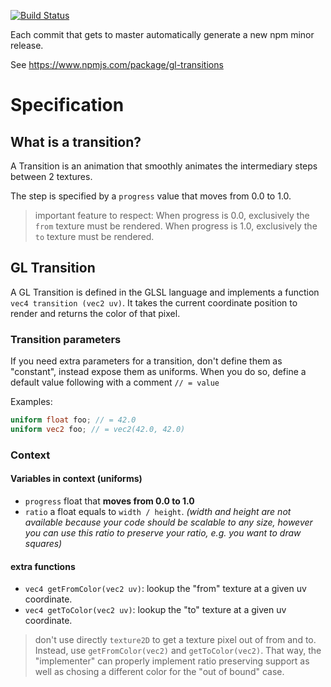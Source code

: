 [![Build Status](https://travis-ci.org/gltransitions/gl-transitions.svg?branch=master)](https://travis-ci.org/gltransitions/gl-transitions)

Each commit that gets to master automatically generate a new npm minor release.

See https://www.npmjs.com/package/gl-transitions

# Specification

## What is a transition?

A Transition is an animation that smoothly animates the intermediary steps between 2 textures.

The step is specified by a `progress` value that moves from 0.0 to 1.0.

> important feature to respect: When progress is 0.0, exclusively the `from` texture must be rendered. When progress is 1.0, exclusively the `to` texture must be rendered.

## GL Transition

A GL Transition is defined in the GLSL language and implements a function `vec4 transition (vec2 uv)`. It takes the current coordinate position to render and returns the color of that pixel.

### Transition parameters

If you need extra parameters for a transition, don't define them as "constant", instead expose them as uniforms.
When you do so, define a default value following with a comment `// = value`

Examples:

```glsl
uniform float foo; // = 42.0
uniform vec2 foo; // = vec2(42.0, 42.0)
```

### Context

#### Variables in context (uniforms)

- `progress` float that **moves from 0.0 to 1.0**
- `ratio` a float equals to `width / height`. *(width and height are not available because your code should be scalable to any size, however you can use this ratio to preserve your ratio, e.g. you want to draw squares)*

#### extra functions

- `vec4 getFromColor(vec2 uv)`: lookup the "from" texture at a given uv coordinate.
- `vec4 getToColor(vec2 uv)`: lookup the "to" texture at a given uv coordinate.

> don't use directly `texture2D` to get a texture pixel out of from and to. Instead, use `getFromColor(vec2)` and `getToColor(vec2)`. That way, the "implementer" can properly implement ratio preserving support as well as chosing a different color for the "out of bound" case.
